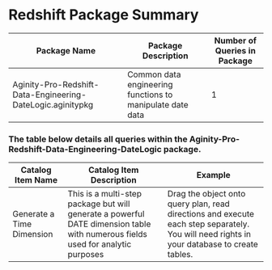 # Redshift Package Summary

|Package Name| Package Description| Number of Queries in Package|
|------------|--------------------|-----------------------------|
|Aginity-Pro-Redshift-Data-Engineering-DateLogic.aginitypkg   | Common data engineering functions to manipulate date data |1   |





### The table below details all queries within the Aginity-Pro-Redshift-Data-Engineering-DateLogic package.



|Catalog Item Name               |Catalog Item Description            | Example     |
|--------------------------|------------------------------------|--------------------|
|Generate a Time Dimension   |  This is a multi-step package but will generate a powerful DATE dimension table with numerous fields used for analytic purposes | Drag the object onto query plan, read directions and execute each step separately.  You will need rights in your database to create tables.  |

